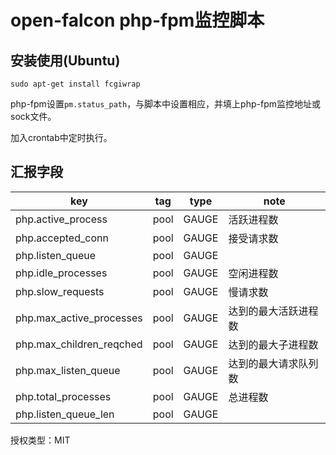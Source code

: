 open-falcon php-fpm监控脚本
===========================

安装使用(Ubuntu)
--------

`sudo apt-get install fcgiwrap`

php-fpm设置`pm.status_path`，与脚本中设置相应，并填上php-fpm监控地址或sock文件。

加入crontab中定时执行。

汇报字段
--------
| key | tag | type | note |
|-----|-----|------|------|
|php.active_process|pool|GAUGE|活跃进程数|
|php.accepted_conn|pool|GAUGE|接受请求数|
|php.listen_queue|pool|GAUGE||
|php.idle_processes|pool|GAUGE|空闲进程数|
|php.slow_requests|pool|GAUGE|慢请求数|
|php.max_active_processes|pool|GAUGE|达到的最大活跃进程数|
|php.max_children_reqched|pool|GAUGE|达到的最大子进程数|
|php.max_listen_queue|pool|GAUGE|达到的最大请求队列数|
|php.total_processes|pool|GAUGE|总进程数|
|php.listen_queue_len|pool|GAUGE||


授权类型：MIT
